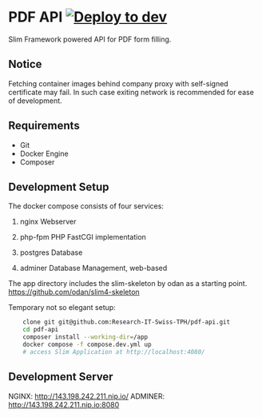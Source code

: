 # PDF API [![Deploy to dev](https://github.com/Research-IT-Swiss-TPH/pdf-api/actions/workflows/deploy_dev.yml/badge.svg)](https://github.com/Research-IT-Swiss-TPH/pdf-api/actions/workflows/deploy_dev.yml)
Slim Framework powered API for PDF form filling.

## Notice
Fetching container images behind company proxy with self-signed certificate may fail. In such case exiting network is recommended for ease of development.

## Requirements
- Git
- Docker Engine 
- Composer

## Development Setup

The docker compose consists of four services:

1. nginx
Webserver

2. php-fpm
PHP FastCGI implementation

3. postgres
Database

4. adminer
Database Management, web-based

The app directory includes the slim-skeleton by odan as a starting point. https://github.com/odan/slim4-skeleton

Temporary not so elegant setup:

```bash
    clone git git@github.com:Research-IT-Swiss-TPH/pdf-api.git
    cd pdf-api
    composer install --working-dir=/app
    docker compose -f compose.dev.yml up
    # access Slim Application at http://localhost:4080/
```

## Development Server

NGINX: http://143.198.242.211.nip.io/
ADMINER: http://143.198.242.211.nip.io:8080
